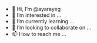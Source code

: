 - 👋 Hi, I’m @ayarayeg
- 👀 I’m interested in ...
- 🌱 I’m currently learning ...
- 💞️ I’m looking to collaborate on ...
- 📫 How to reach me ...

<!---
ayarayeg/ayarayeg is a ✨ special ✨ repository because its `README.md` (this file) appears on your GitHub profile.
You can click the Preview link to take a look at your changes.
--->
